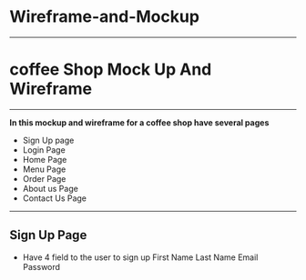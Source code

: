 # Wireframe-and-Mockup
---
#  coffee Shop Mock Up And Wireframe
---
**In this mockup and wireframe for a coffee shop have several pages**
- Sign Up page 
- Login Page
- Home Page
- Menu Page
- Order Page
- About us Page
- Contact Us Page
---
## Sign Up Page
- Have 4 field to the user to sign up
  First Name
  Last Name
  Email
  Password
  
